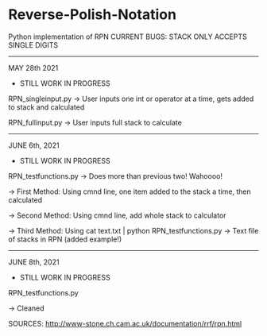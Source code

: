 # Reverse-Polish-Notation
Python implementation of RPN
CURRENT BUGS: STACK ONLY ACCEPTS SINGLE DIGITS

___________________________________

MAY 28th 2021 
- STILL WORK IN PROGRESS

RPN_singleinput.py
-> User inputs one int or operator at a time, gets added to stack and calculated

RPN_fullinput.py
-> User inputs full stack to calculate

______________________________________

JUNE 6th, 2021
- STILL WORK IN PROGRESS

RPN_testfunctions.py
-> Does more than previous two! Wahoooo!

  -> First Method: Using cmnd line, one item added to the stack a time, then calculated
  
  -> Second Method: Using cmnd line, add whole stack to calculator
  
  -> Third Method: Using cat text.txt | python RPN_testfunctions.py -> Text file of stacks in RPN (added example!)
 
 ______________________________________

JUNE 8th, 2021
- STILL WORK IN PROGRESS

RPN_testfunctions.py

-> Cleaned

SOURCES:
http://www-stone.ch.cam.ac.uk/documentation/rrf/rpn.html

